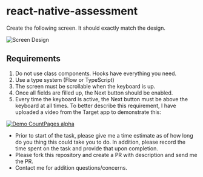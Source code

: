# react-native-assessment

Create the following screen. It should exactly match the design.

![Screen Design](./design.png)

## Requirements
1. Do not use class components. Hooks have everything you need.
1. Use a type system (Flow or TypeScript)
2. The screen must be scrollable when the keyboard is up.
3. Once all fields are filled up, the Next button should be enabled.
4. Every time the keyboard is active, the Next button must be above the keyboard at all times. To better describe this requirement, I have uploaded a video from the Target app to demonstrate this:

[![Demo CountPages alpha](https://j.gifs.com/VAGgj5.gif)](https://www.youtube.com/watch?v=NYpP-kzz8d4)

* Prior to start of the task, please give me a time estimate as of how long do you thing this could take you to do. In addition, please record the time spent on the task and provide that upon completion.
* Please fork this repository and create a PR with description and send me the PR.
* Contact me for addition questions/concerns.
